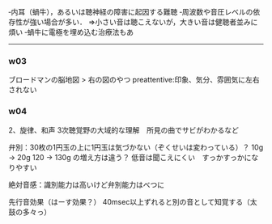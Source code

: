 ‐内耳（蝸牛），あるいは聴神経の障害に起因する難聴
‐周波数や音圧レベルの依存性が強い場合が多い．
⇒小さい音は聴こえないが，大きい音は健聴者並みに煩い
‐蝸牛に電極を埋め込む治療法もあ

---

### w03

ブロードマンの脳地図 > 右の図のやつ
preattentive:印象、気分、雰囲気に左右されない


### w04

2、旋律、和声
3次聴覚野の大域的な理解　所見の曲でサビがわかるなど

弁別：30枚の1円玉の上に1円玉は気づかない（ぞくせいは変わっている）？
  10g → 20g  120 → 130g の増え方は違う？
低音は聞こえにくい　すっかすっかになりやすい

絶対音感：識別能力は高いけど弁別能力はべつに

先行音効果（はーす効果？）
  40msec以上ずれると別の音として知覚する（太鼓の多々っ）